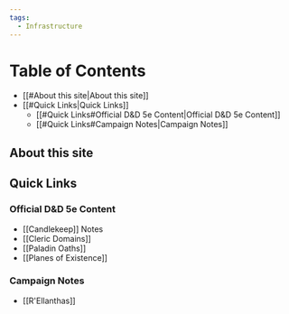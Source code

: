```yaml
---
tags:
  - Infrastructure
---
```

# Table of Contents
- [[#About this site|About this site]]
- [[#Quick Links|Quick Links]]
	- [[#Quick Links#Official D&D 5e Content|Official D&D 5e Content]]
	- [[#Quick Links#Campaign Notes|Campaign Notes]]
## About this site

## Quick Links
### Official D&D 5e Content
- [[Candlekeep]] Notes
- [[Cleric Domains]]
- [[Paladin Oaths]]
- [[Planes of Existence]]
### Campaign Notes
- [[R'Ellanthas]]